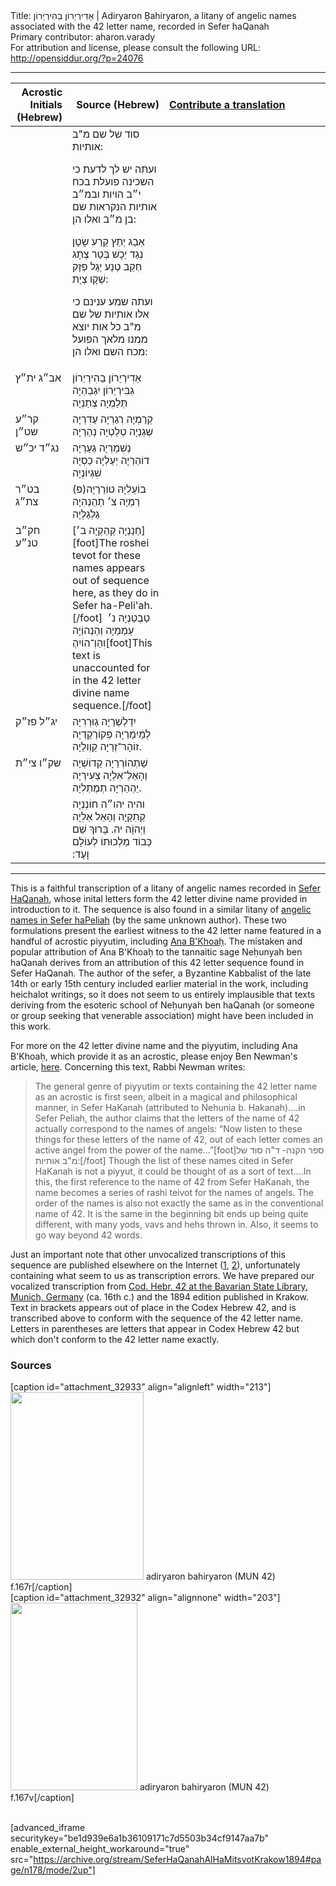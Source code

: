<html>
<head></head>
<body>
Title: אַדִירְיַרוֹן בַהִירְיַרוֹן | Adiryaron Ḅahiryaron, a litany of angelic names associated with the 42 letter name, recorded in Sefer haQanah<br />
Primary contributor: aharon.varady<br />
For attribution and license, please consult the following URL: <a href="http://opensiddur.org/?p=24076">http://opensiddur.org/?p=24076</a>
<p />
<hr />

<table style="margin-left: auto;margin-right: auto;" class="draggable">
<thead><tr><th id="x" style="text-align: right;">Acrostic Initials (Hebrew)</th><th style="text-align: right;">Source (Hebrew)</th><th style="text-align: left;"><a href="/contributing/upload/">Contribute a translation</a></th></tr></thead>
<tbody>
<tr><td style="vertical-align:top;" width="16%">
<div class="scribe" lang="he">

</span></div></td>

<td style="vertical-align:top;" width="30%">
<div class="liturgy" lang="he">
סוד של שם מ"ב אותיות:

ועתה יש לך לדעת כי השכינה פועלת בכח י״ב הויות ובמ״ב אותיות הנקראות שם בן מ״ב ואלו הן:

אְבַג יְתַץ קְרַע שָׂטָן נְגַד יְכָשׁ בְּטַר צְתָג חְקַב טְנַע יְגַל פְזָק שְׁקָו צְיָת:

ועתה שמע ענינם כי אלו אותיות של שם מ"ב כל אות יוצא ממנו מלאך הפועל מכח השם ואלו הן:
</span></div></td>

<td style="vertical-align:top;" width="50%"><div class="english" lang="en">

</td></tr>


<tr><td style="vertical-align:top;" width="16%">
<div class="scribe" lang="he">
אב״ג 
ית״ץ
</span></div></td>

<td style="vertical-align:top;" width="30%">
<div class="liturgy" lang="he">
אַדִירְיַרוֹן בַהִירְיַרוֹן גְבִירְיַרוֹן 
יִגְבַהְיָה תְּלַמְיָה צְתַנְיָה
</span></div></td>

<td style="vertical-align:top;" width="50%"><div class="english" lang="en">

</td></tr>


<tr><td style="vertical-align:top;" width="16%">
<div class="scribe" lang="he">
קר״ע 
שט״ן
</span></div></td>

<td style="vertical-align:top;" width="30%">
<div class="liturgy" lang="he">
קְרַמְיָה רְגַרְיָה עַדִרְיָה 
שְגַנְיָה טְלַטְיָה נְהַרְיָה 
</span></div></td>

<td style="vertical-align:top;" width="50%"><div class="english" lang="en">

</td></tr>


<tr><td style="vertical-align:top;" width="16%">
<div class="scribe" lang="he">
נג״ד 
יכ״ש
</span></div></td>

<td style="vertical-align:top;" width="30%">
<div class="liturgy" lang="he">
נְשִׁמַרְיָה גְעַרְיָה דוֹהֵרְיָה 
יְעַלְיָה כֵסְיָה שִׁגְיוֹנְיָה 
</span></div></td>

<td style="vertical-align:top;" width="50%"><div class="english" lang="en">

</td></tr>


<tr><td style="vertical-align:top;" width="16%">
<div class="scribe" lang="he">
בט״ר 
צת״ג
</span></div></td>

<td style="vertical-align:top;" width="30%">
<div class="liturgy" lang="he">
(פ)בוֹעֵלִיָהּ טוֹרֵרְיָה רַמְיָה 
צ׳ תְהַנְהִיָה גַלְגַלְיָה 
</span></div></td>

<td style="vertical-align:top;" width="50%"><div class="english" lang="en">

</td></tr>


<tr><td style="vertical-align:top;" width="16%">
<div class="scribe" lang="he">
חק״ב 
טנ״ע
</span></div></td>

<td style="vertical-align:top;" width="30%">
<div class="liturgy" lang="he">
[חַנַנְיָה קַהֵקְיָה ב׳][foot]The roshei tevot for these names appears out of sequence here, as they do in Sefer ha-Peli'ah.[/foot]&nbsp;
טַבְטַנְיָה נ׳ עַמְמַיָה 
וְהַנְהוְֹיָה וִהַוְ־הוֹיִהְ[foot]This text is unaccounted for in the 42 letter divine name sequence.[/foot]
</span></div></td>

<td style="vertical-align:top;" width="50%"><div class="english" lang="en">

</td></tr>


<tr><td style="vertical-align:top;" width="16%">
<div class="scribe" lang="he">
יג״ל 
פז״ק
</span></div></td>

<td style="vertical-align:top;" width="30%">
<div class="liturgy" lang="he">
יִדַלְשְׁרַיָה גְוּרְרִיָה לְמֵיִמַרְיָה 
פְקוֹרְקַדְיָה זוֹהָר־זְרַיָה קַוְולֵיָה. 
</span></div></td>

<td style="vertical-align:top;" width="50%"><div class="english" lang="en">

</td></tr>


<tr><td style="vertical-align:top;" width="16%">
<div class="scribe" lang="he">
שק״ו
צי״ת
</span></div></td>

<td style="vertical-align:top;" width="30%">
<div class="liturgy" lang="he">
שַׁתְהוֹרְרַיָה קַדוֹשְׁיָה וְהָאֵלְ־אִלְיָה 
צְעִירְיָה יַהְהַרְיָה תְמֶתְלִיָה.
</span></div></td>

<td style="vertical-align:top;" width="50%"><div class="english" lang="en">

</div></td></tr>


<tr><td style="vertical-align:top;" width="16%">
<div class="scribe" lang="he">

</span></div></td>

<td style="vertical-align:top;" width="30%">
<div class="liturgy" lang="he">
והיה יהו״ה חוֹנְנְיָה קַתִקַיָה וְהָאֵל אֵלִיָה וַיְהוָֹה יה.
בָּרוּךְ שֵׁם כְּבוֹד מַלְכוּתוֹ לְעוֹלָם וָעֶד:‏
</span></div></td>

<td style="vertical-align:top;" width="50%"><div class="english" lang="en">

</div></td></tr>
</tbody></table>

<hr />

This is a faithful transcription of a litany of angelic names recorded in <a href="https://www.jewishvirtuallibrary.org/kanah-and-peliyah-books-of">Sefer HaQanah</a>, whose inital letters form the 42 letter divine name provided in introduction to it. The sequence is also found in a similar litany of <a href="https://opensiddur.org/prayers/praxes/contemplation/adiryaron-bahiryaron-42-letter-name-in-the-sefer-hapeliah/">angelic names in Sefer haPeliah</a> (by the same unknown author). These two formulations present the earliest witness to the 42 letter name featured in a handful of acrostic piyyutim, including <a href="https://opensiddur.org/prayers/collective-welfare/trouble/captivity/ana-bkoah-a-42-letter-name-piyyut-translated-by-reb-zalman/">Ana B'Khoaḥ</a>. The mistaken and popular attribution of Ana B'Khoaḥ to the tannaitic sage Neḥunyah ben haQanah derives from an attribution of this 42 letter sequence found in Sefer HaQanah. The author of the sefer, a Byzantine Kabbalist of the late 14th or early 15th century included earlier material in the work, including heichalot writings, so it does not seem to us entirely implausible that texts deriving from the esoteric school of Neḥunyah ben haQanah (or someone or group seeking that venerable association) might have been included in this work.

For more on the 42 letter divine name and the piyyutim, including Ana B'Khoaḥ, which provide it as an acrostic, please enjoy Ben Newman's article, <a href="http://kaphtziel.blogspot.com/2012/05/utterance-of-name-of-42-ana-be-koach-as.html">here</a>. Concerning this text, Rabbi Newman writes:

<blockquote>The general genre of piyyutim or texts containing the 42 letter name as an acrostic is first seen, albeit in a magical and philosophical manner, in Sefer HaKanah (attributed to Nehunia b. Hakanah)....in Sefer Peliah, the author claims that the letters of the name of 42 actually correspond to the names of angels: “Now listen to these things for these letters of the name of 42, out of each letter comes an active angel from the power of the name…”[foot]ספר הקנה- ד"ה סוד של מ"ב אותיות:[/foot]  Though the list of these names cited in Sefer HaKanah is not a piyyut, it could be thought of as a sort of text....In this, the first reference to the name of 42 from Sefer HaKanah, the name becomes a series of rashi teivot for the names of angels. The order of the names is also not exactly the same as in the conventional name of 42. It is the same in the beginning bit ends up being quite different, with many yods, vavs and hehs thrown in. Also, it seems to go way beyond 42 words.</blockquote>

Just an important note that other unvocalized transcriptions of this sequence are published elsewhere on the Internet (<a href="http://www.hebrew.grimoar.cz/anonym/sefer_ha-kana.htm">1</a>, <a href="https://www.sefaria.org/Sefer_HaKana.54?lang=he">2</a>), unfortunately containing what seem to us as transcription errors. We have prepared our vocalized transcription from <a href="https://web.nli.org.il/sites/NLIS/en/ManuScript/Pages/Item.aspx?ItemID=PNX_MANUSCRIPTS990000551320205171">Cod. Hebr. 42 at the  Bavarian State Library, Munich, Germany</a> (ca. 16th c.) and the 1894 edition published in Krakow. Text in brackets appears out of place in the Codex Hebrew 42, and is transcribed above to conform with the sequence of the 42 letter name. Letters in parentheses are letters that appear in Codex Hebrew 42 but which don't conform to the 42 letter name exactly.

<h3>Sources</h3>

<span style="float:right;">[caption id="attachment_32933" align="alignleft" width="213"]<a href="https://opensiddur.org/wp-content/uploads/2019/03/adiryaron-bahiryaron-MUN-42-f.167r.jpg" rel="lightbox"><img src="https://opensiddur.org/wp-content/uploads/2019/03/adiryaron-bahiryaron-MUN-42-f.167r-213x300.jpg" alt="" width="213" height="300" class="size-medium wp-image-32933" /></a> adiryaron bahiryaron (MUN 42) f.167r[/caption]</span>  <span style="float:left;">[caption id="attachment_32932" align="alignnone" width="203"]<a href="https://opensiddur.org/wp-content/uploads/2019/03/adiryaron-bahiryaron-MUN-42-f.167v.jpg" rel="lightbox"><img src="https://opensiddur.org/wp-content/uploads/2019/03/adiryaron-bahiryaron-MUN-42-f.167v-203x300.jpg" alt="" width="203" height="300" class="size-medium wp-image-32932" /></a> adiryaron bahiryaron (MUN 42) f.167v[/caption]</span>

&nbsp;

[advanced_iframe securitykey="be1d939e6a1b36109171c7d5503b34cf9147aa7b" enable_external_height_workaround="true" src="https://archive.org/stream/SeferHaQanahAlHaMitsvotKrakow1894#page/n178/mode/2up"]

</body>
</html>